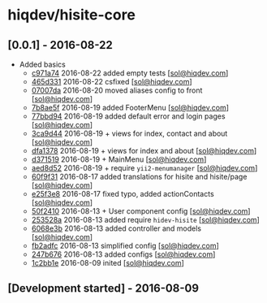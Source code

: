 # hiqdev/hisite-core

## [0.0.1] - 2016-08-22

- Added basics
    - [c971a74] 2016-08-22 added empty tests [sol@hiqdev.com]
    - [465d331] 2016-08-22 csfixed [sol@hiqdev.com]
    - [07007da] 2016-08-20 moved aliases config to front [sol@hiqdev.com]
    - [7b8ae5f] 2016-08-19 added FooterMenu [sol@hiqdev.com]
    - [77bbd94] 2016-08-19 added default error and login pages [sol@hiqdev.com]
    - [3ca9d44] 2016-08-19 + views for index, contact and about [sol@hiqdev.com]
    - [dfa1378] 2016-08-19 + views for index and about [sol@hiqdev.com]
    - [d371519] 2016-08-19 + MainMenu [sol@hiqdev.com]
    - [aed8d52] 2016-08-19 + require `yii2-menumanager` [sol@hiqdev.com]
    - [60f9f31] 2016-08-17 added translations for hisite and hisite/page [sol@hiqdev.com]
    - [e25f3e8] 2016-08-17 fixed typo, added actionContacts [sol@hiqdev.com]
    - [50f2410] 2016-08-13 + User component config [sol@hiqdev.com]
    - [253528a] 2016-08-13 added require `hidev-hisite` [sol@hiqdev.com]
    - [6068e3b] 2016-08-13 added controller and models [sol@hiqdev.com]
    - [fb2adfc] 2016-08-13 simplified config [sol@hiqdev.com]
    - [247b676] 2016-08-13 added configs [sol@hiqdev.com]
    - [1c2bb1e] 2016-08-09 inited [sol@hiqdev.com]

## [Development started] - 2016-08-09

[c971a74]: https://github.com/hiqdev/hisite-core/commit/c971a74
[465d331]: https://github.com/hiqdev/hisite-core/commit/465d331
[07007da]: https://github.com/hiqdev/hisite-core/commit/07007da
[7b8ae5f]: https://github.com/hiqdev/hisite-core/commit/7b8ae5f
[77bbd94]: https://github.com/hiqdev/hisite-core/commit/77bbd94
[3ca9d44]: https://github.com/hiqdev/hisite-core/commit/3ca9d44
[dfa1378]: https://github.com/hiqdev/hisite-core/commit/dfa1378
[d371519]: https://github.com/hiqdev/hisite-core/commit/d371519
[aed8d52]: https://github.com/hiqdev/hisite-core/commit/aed8d52
[60f9f31]: https://github.com/hiqdev/hisite-core/commit/60f9f31
[e25f3e8]: https://github.com/hiqdev/hisite-core/commit/e25f3e8
[50f2410]: https://github.com/hiqdev/hisite-core/commit/50f2410
[253528a]: https://github.com/hiqdev/hisite-core/commit/253528a
[6068e3b]: https://github.com/hiqdev/hisite-core/commit/6068e3b
[fb2adfc]: https://github.com/hiqdev/hisite-core/commit/fb2adfc
[247b676]: https://github.com/hiqdev/hisite-core/commit/247b676
[1c2bb1e]: https://github.com/hiqdev/hisite-core/commit/1c2bb1e
